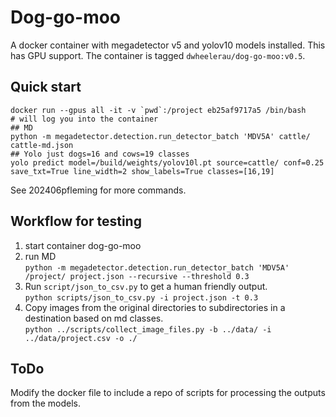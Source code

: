 # Dog-go-moo
A docker container with megadetector v5 and yolov10 models installed. This has GPU support. 
The container is tagged `dwheelerau/dog-go-moo:v0.5`.  

## Quick start
```
docker run --gpus all -it -v `pwd`:/project eb25af9717a5 /bin/bash
# will log you into the container
## MD
python -m megadetector.detection.run_detector_batch 'MDV5A' cattle/ cattle-md.json
## Yolo just dogs=16 and cows=19 classes
yolo predict model=/build/weights/yolov10l.pt source=cattle/ conf=0.25 save_txt=True line_width=2 show_labels=True classes=[16,19]
```
See 202406pfleming for more commands.  

## Workflow for testing
1. start container dog-go-moo
2. run MD  
`python -m megadetector.detection.run_detector_batch 'MDV5A' /project/ project.json --recursive --threshold 0.3`  
3. Run `script/json_to_csv.py` to get a human friendly output.  
`python scripts/json_to_csv.py -i project.json -t 0.3`   
4. Copy images from the original directories to subdirectories in a destination based on md classes.  
`python ../scripts/collect_image_files.py -b ../data/ -i ../data/project.csv -o ./`


## ToDo  
Modify the docker file to include a repo of scripts for processing the outputs from the models.  
